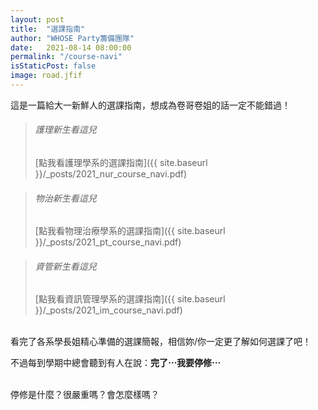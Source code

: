 ```yaml
---
layout: post
title:  "選課指南"
author: "WHOSE Party籌備團隊"
date:   2021-08-14 08:00:00
permalink: "/course-navi"
isStaticPost: false
image: road.jfif
---
```

這是一篇給大一新鮮人的選課指南，想成為卷哥卷姐的話一定不能錯過！<br>

>###### 護理新生看這兒
>[點我看護理學系的選課指南]({{ site.baseurl }}/_posts/2021_nur_course_navi.pdf)


>###### 物治新生看這兒
>[點我看物理治療學系的選課指南]({{ site.baseurl }}/_posts/2021_pt_course_navi.pdf)


>###### 資管新生看這兒
>[點我看資訊管理學系的選課指南]({{ site.baseurl }}/_posts/2021_im_course_navi.pdf)

<br>
看完了各系學長姐精心準備的選課簡報，相信妳/你一定更了解如何選課了吧！<br>

不過每到學期中總會聽到有人在說：**完了⋯我要停修⋯**<br>
<br>

停修是什麼？很嚴重嗎？會怎麼樣嗎？

